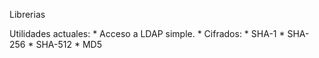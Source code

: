 Librerias

Utilidades actuales:
	*	Acceso a LDAP simple.
	*	Cifrados:
		*	SHA-1
		*	SHA-256
		*	SHA-512
		*	MD5